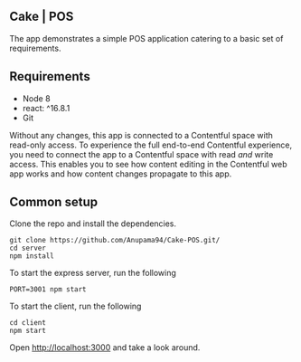 ## Cake | POS

The app demonstrates a simple POS application catering to a basic set of requirements.



## Requirements

- Node 8
- react: ^16.8.1
- Git

Without any changes, this app is connected to a Contentful space with read-only access. To experience the full end-to-end Contentful experience, you need to connect the app to a Contentful space with read *and* write access. This enables you to see how content editing in the Contentful web app works and how content changes propagate to this app.

## Common setup

Clone the repo and install the dependencies.

```
git clone https://github.com/Anupama94/Cake-POS.git/
cd server
npm install
```

To start the express server, run the following

```
PORT=3001 npm start
```

To start the client, run the following

```
cd client
npm start
```

Open [http://localhost:3000](http://localhost:3000/) and take a look around.
